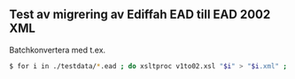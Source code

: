 
Test av migrering av Ediffah EAD till EAD 2002 XML
--------------------------------------------------

Batchkonvertera med t.ex.

```bash
$ for i in ./testdata/*.ead ; do xsltproc v1to02.xsl "$i" > "$i.xml" ; done
```
